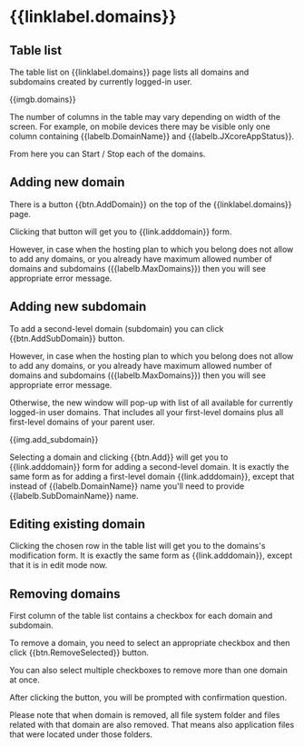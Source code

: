 # {{linklabel.domains}}

## Table list

The table list on {{linklabel.domains}} page lists all domains and subdomains created by currently logged-in user.

{{imgb.domains}}

The number of columns in the table may vary depending on width of the screen.
For example, on mobile devices there may be visible only one column containing {{labelb.DomainName}} and {{labelb.JXcoreAppStatus}}.

From here you can Start / Stop each of the domains.

## Adding new domain

There is a button {{btn.AddDomain}} on the top of the {{linklabel.domains}} page.

Clicking that button will get you to {{link.adddomain}} form.

However, in case when the hosting plan to which you belong does not allow to add any domains,
or you already have maximum allowed number of domains and subdomains ({{labelb.MaxDomains}}) then you will see appropriate error message.

## Adding new subdomain

To add a second-level domain (subdomain) you can click {{btn.AddSubDomain}} button.

However, in case when the hosting plan to which you belong does not allow to add any domains,
or you already have maximum allowed number of domains and subdomains ({{labelb.MaxDomains}}) then you will see appropriate error message.

Otherwise, the new window will pop-up with list of all available for currently logged-in user domains.
That includes all your first-level domains plus all first-level domains of your parent user.

{{img.add_subdomain}}

Selecting a domain and clicking {{btn.Add}} will get you to {{link.adddomain}} form for adding a second-level domain.
It is exactly the same form as for adding a first-level domain {{link.adddomain}},
except that instead of {{labelb.DomainName}} name you'll need to provide {{labelb.SubDomainName}} name.


## Editing existing domain

Clicking the chosen row in the table list will get you to the domains's modification form.
It is exactly the same form as {{link.adddomain}}, except that it is in edit mode now.

## Removing domains

First column of the table list contains a checkbox for each domain and subdomain.

To remove a domain, you need to select an appropriate checkbox and then click {{btn.RemoveSelected}} button.

You can also select multiple checkboxes to remove more than one domain at once.

After clicking the button, you will be prompted with confirmation question.

Please note that when domain is removed, all file system folder and files related with that domain are also removed.
That means also application files that were located under those folders.